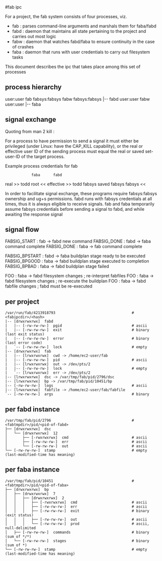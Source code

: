 #fab ipc

For a project, the fab system consists of four processes, viz.

 - fab : parses command-line arguments and marshals them for faba/fabd
 - fabd : daemon that maintains all state pertaining to the project and carries out most logic
 - fabw : daemon that watches fabd/faba to ensure continuity in the case of crashes
 - faba : daemon that runs with user credentials to carry out filesystem tasks

This document describes the ipc that takes place among this set of processes

## process hierarchy
 user:user      fab
 fabsys:fabsys  fabw
 fabsys:fabsys  |-- fabd
 user:user      fabw
 user:user      |-- faba

## signal exchange

Quoting from man 2 kill :

  For a process to have permission to send a signal it must either be
  privileged (under Linux: have the CAP_KILL capability), or the real
  or effective user ID of the sending process must equal the real or
  saved set-user-ID of the target process. 

Example process credentials for fab

                faba      fabd
  real       >> todd      root   <<
  effective  >> todd      fabsys
  saved         fabsys    fabsys <<

In order to facilitate signal exchange, these programs require fabsys:fabsys ownership
and ug+s permissions. fabd runs with fabsys credentials at all times, thus it is always
eligible to receive signals. fab and faba temporarily assume fabsys credentials before
sending a signal to fabd, and while awaiting the response signal

## signal flow
FABSIG_START    : fab -> fabd    new command
FABSIG_DONE     : fabd -> faba   command complete
FABSIG_DONE     : faba -> fab    command complete

FABSIG_BPSTART  : fabd -> faba   buildplan stage ready to be executed
FABSIG_BPGOOD   : faba -> fabd   buildplan stage executed to completion
FABSIG_BPBAD    : faba -> fabd   buildplan stage failed 

FOO             : faba -> fabd   filesystem changes ; re-interpret fabfiles
FOO             : faba -> fabd   filesystem changes ; re-execute the buildplan
FOO             : faba -> fabd   fabfile changes ; fabd must be re-executed

## per project
```
/var/run/fab/4213918793                                   # <fabipcdir>/<hash>
|-- [drwxrwxrwx]  fabd
|   |-- [-rw-rw-rw-]  pgid                                # ascii
|   |-- [-rw-rw-rw-]  exit                                # binary (last exit status)
|   |-- [-rw-rw-rw-]  error                               # binary (last error code)
|   `-- [-rw-rw-rw-]  lock                                # empty
|-- [drwxrwxrwx]  fab
|   |-- [lrwxrwxrwx]  cwd -> /home/ec2-user/fab
|   |-- [-rw-rw-rw-]  pid                                 # ascii
|   |-- [lrwxrwxrwx]  out -> /dev/pts/2
|   |-- [-rw-rw-rw-]  lock                                # empty
|   `-- [lrwxrwxrwx]  err -> /dev/pts/2
|-- [lrwxrwxrwx]  dsc -> /var/tmp/fab/pid/2796/dsc
|-- [lrwxrwxrwx]  bp -> /var/tmp/fab/pid/10451/bp
|-- [-rw-rw-rw-]  logs                                    # ascii
|-- [lrwxrwxrwx]  fabfile -> /home/ec2-user/fab/fabfile
`-- [-rw-rw-rw-]  args                                    # binary
```

## per fabd instance
```
/var/tmp/fab/pid/2796                                     # <fabtmpdir>/pid/<pid-of-fabd>
├── [drwxrwxrwx]  dsc
│   └── [drwxrwxrwx]  12
│       ├── [-rwxrwxrwx]  cmd                             # ascii
│       ├── [-rw-rw-rw-]  err                             # ascii
│       └── [-rw-rw-rw-]  out                             # ascii
└── [-rw-rw-rw-]  stamp                                   # empty (last-modified-time has meaning)
```

## per faba instance
```
/var/tmp/fab/pid/10451                                    # <fabtmpdir>/pid/<pid-of-faba>
├── [drwxrwxrwx]  bp
│   ├── [drwxrwxrwx]  7
│   │   ├── [drwxrwxrwx]  2
│   │   │   ├── [-rwxrwxrwx]  cmd                         # ascii
│   │   │   ├── [-rw-rw-rw-]  err                         # ascii
│   │   │   ├── [-rw-rw-rw-]  exit                        # binary (exit status)
│   │   │   ├── [-rw-rw-rw-]  out                         # ascii
│   │   │   └── [-rw-rw-rw-]  prod                        # ascii, null-delimited
│   ├── [-rw-rw-rw-]  commands                            # binary (sum of */*)
│   └── [-rw-rw-rw-]  stages                              # binary (sum of *)
└── [-rw-rw-rw-]  stamp                                   # empty (last-modified-time has meaning)
```
